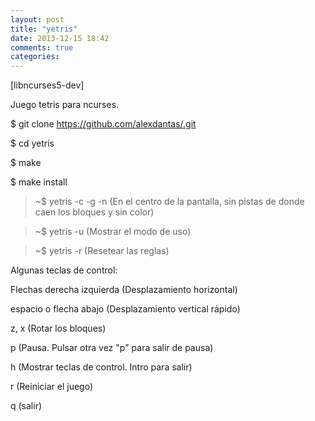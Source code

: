 ```yaml
---
layout: post
title: "yetris"
date: 2013-12-15 18:42
comments: true
categories: 
---
```

[libncurses5-dev]

Juego tetris para ncurses.

$ git clone https://github.com/alexdantas/.git

$ cd yetris

$ make

$ make install

>~$ yetris -c -g -n (En el centro de la pantalla, sin pistas de donde caen los bloques y sin color)

>~$ yetris -u (Mostrar el modo de uso)

>~$ yetris -r (Resetear las reglas)

Algunas teclas de control:

Flechas derecha izquierda (Desplazamiento horizontal)

espacio o flecha abajo (Desplazamiento vertical rápido)

z, x (Rotar los bloques)

p (Pausa. Pulsar otra vez "p" para salir de pausa)

h (Mostrar teclas de control. Intro para salir)

r (Reiniciar el juego)

q (salir)


